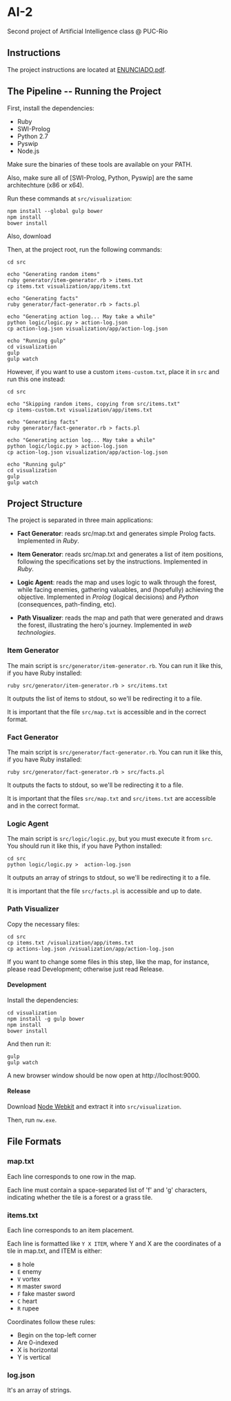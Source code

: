 # AI-2

Second project of Artificial Intelligence class @ PUC-Rio


## Instructions

The project instructions are located at [ENUNCIADO.pdf](ENUNCIADO.pdf).


## The Pipeline -- Running the Project

First, install the dependencies:

 * Ruby
 * SWI-Prolog
 * Python 2.7
 * Pyswip
 * Node.js

Make sure the binaries of these tools are available on your PATH. 

Also, make sure all of [SWI-Prolog, Python, Pyswip] are the same architechture (x86 or x64).

Run these commands at `src/visualization`:

```
npm install --global gulp bower
npm install
bower install
```

Also, download 

Then, at the project root, run the following commands:

```
cd src

echo "Generating random items"
ruby generator/item-generator.rb > items.txt
cp items.txt visualization/app/items.txt

echo "Generating facts"
ruby generator/fact-generator.rb > facts.pl

echo "Generating action log... May take a while"
python logic/logic.py > action-log.json
cp action-log.json visualization/app/action-log.json

echo "Running gulp"
cd visualization
gulp
gulp watch
```

However, if you want to use a custom `items-custom.txt`, place it in `src` and run this one instead:

```
cd src

echo "Skipping random items, copying from src/items.txt"
cp items-custom.txt visualization/app/items.txt

echo "Generating facts"
ruby generator/fact-generator.rb > facts.pl

echo "Generating action log... May take a while"
python logic/logic.py > action-log.json
cp action-log.json visualization/app/action-log.json

echo "Running gulp"
cd visualization
gulp
gulp watch
```


## Project Structure

The project is separated in three main applications:

 * **Fact Generator**: reads src/map.txt and generates simple Prolog facts. Implemented in *Ruby*.

 * **Item Generator**: reads src/map.txt and generates a list of item positions, following the specifications set by the instructions. Implemented in *Ruby*.

 * **Logic Agent**: reads the map and uses logic to walk through the forest, while facing enemies, gathering valuables, and (hopefully) achieving the objective. Implemented in *Prolog* (logical decisions) and *Python* (consequences, path-finding, etc).

 * **Path Visualizer**: reads the map and path that were generated and draws the forest, illustrating the hero's journey. Implemented in *web technologies*.



### Item Generator

The main script is `src/generator/item-generator.rb`. You can run it like this, if you have Ruby installed:

```
ruby src/generator/item-generator.rb > src/items.txt
```

It outputs the list of items to stdout, so we'll be redirecting it to a file.

It is important that the file `src/map.txt` is accessible and in the correct format. 


### Fact Generator

The main script is `src/generator/fact-generator.rb`. You can run it like this, if you have Ruby installed:

```
ruby src/generator/fact-generator.rb > src/facts.pl
```

It outputs the facts to stdout, so we'll be redirecting it to a file.

It is important that the files `src/map.txt` and `src/items.txt` are accessible and in the correct format. 


### Logic Agent

The main script is `src/logic/logic.py`, but you must execute it from `src`. You should run it like this, if you have Python installed:

```
cd src
python logic/logic.py >  action-log.json
``` 

It outputs an array of strings to stdout, so we'll be redirecting it to a file.

It is important that the file `src/facts.pl` is accessible and up to date.


### Path Visualizer

Copy the necessary files:

```
cd src
cp items.txt /visualization/app/items.txt
cp actions-log.json /visualization/app/action-log.json
```

If you want to change some files in this step, like the map, for instance, please read Development; otherwise just read Release.

#### Development

Install the dependencies:

```
cd visualization
npm install -g gulp bower
npm install
bower install
```

And then run it:

```
gulp
gulp watch
```
A new browser window should be now open at http://loclhost:9000.

#### Release

Download [Node Webkit](https://github.com/rogerwang/node-webkit) and extract it into `src/visualization`.

Then, run `nw.exe`.

## File Formats

### map.txt

Each line corresponds to one row in the map.

Each line must contain a space-separated list of 'f' and 'g' characters, indicating whether the tile is a forest or a grass tile.

### items.txt

Each line corresponds to an item placement. 

Each line is formatted like `Y X ITEM`, where Y and X are the coordinates of a tile in map.txt, and ITEM is either:

 * `B` hole
 * `E` enemy
 * `V` vortex
 * `M` master sword
 * `F` fake master sword
 * `C` heart
 * `R` rupee

Coordinates follow these rules:

 * Begin on the top-left corner
 * Are 0-indexed
 * X is horizontal
 * Y is vertical

### log.json

It's an array of strings.
